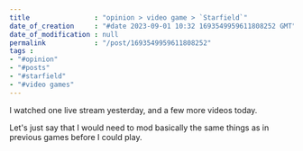 ```yaml
---
title                : "opinion > video game > `Starfield`"
date_of_creation     : "#date 2023-09-01 10:32 1693549959611808252 GMT"
date_of_modification : null
permalink            : "/post/1693549959611808252"
tags :
- "#opinion"
- "#posts"
- "#starfield"
- "#video games"
---
```


I watched one live stream yesterday, and a few more videos today.

Let's just say that I would need to mod basically the same things as in previous games before I could play.
